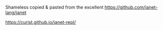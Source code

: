 Shameless copied & pasted from the excellent https://github.com/janet-lang/janet


https://curist.github.io/janet-repl/

